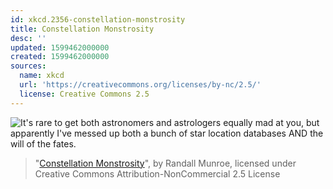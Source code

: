 ```yaml
---
id: xkcd.2356-constellation-monstrosity
title: Constellation Monstrosity
desc: ''
updated: 1599462000000
created: 1599462000000
sources:
  name: xkcd
  url: 'https://creativecommons.org/licenses/by-nc/2.5/'
  license: Creative Commons 2.5
---
```

![It's rare to get both astronomers and astrologers equally mad at you, but apparently I've messed up both a bunch of star location databases AND the will of the fates.](https://imgs.xkcd.com/comics/constellation_monstrosity.png)
> "[Constellation Monstrosity](https://xkcd.com/2356/)", by Randall Munroe, licensed under Creative Commons Attribution-NonCommercial 2.5 License
